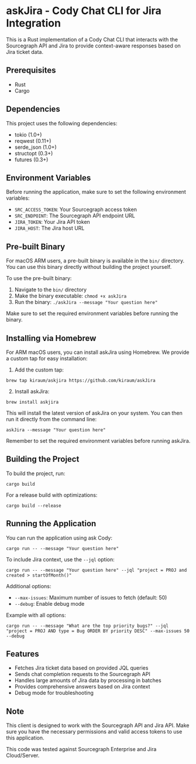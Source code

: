 # askJira - Cody Chat CLI for Jira Integration

This is a Rust implementation of a Cody Chat CLI that interacts with the Sourcegraph API and Jira to provide context-aware responses based on Jira ticket data.

## Prerequisites

- Rust
- Cargo

## Dependencies

This project uses the following dependencies:
- tokio (1.0+)
- reqwest (0.11+)
- serde_json (1.0+)
- structopt (0.3+)
- futures (0.3+)

## Environment Variables

Before running the application, make sure to set the following environment variables:

- `SRC_ACCESS_TOKEN`: Your Sourcegraph access token
- `SRC_ENDPOINT`: The Sourcegraph API endpoint URL
- `JIRA_TOKEN`: Your Jira API token
- `JIRA_HOST`: The Jira host URL

## Pre-built Binary

For macOS ARM users, a pre-built binary is available in the `bin/` directory. You can use this binary directly without building the project yourself.

To use the pre-built binary:

1. Navigate to the `bin/` directory
2. Make the binary executable: `chmod +x askJira`
3. Run the binary: `./askJira --message "Your question here"`

Make sure to set the required environment variables before running the binary.

## Installing via Homebrew

For ARM macOS users, you can install askJira using Homebrew. We provide a custom tap for easy installation:

1. Add the custom tap:
```
brew tap kiraum/askjira https://github.com/kiraum/askJira
```

2. Install askJira:
```
brew install askjira
```

This will install the latest version of askJira on your system. You can then run it directly from the command line:
```
askJira --message "Your question here"
```

Remember to set the required environment variables before running askJira.

## Building the Project

To build the project, run:
````
cargo build
````

For a release build with optimizations:
````
cargo build --release
````

## Running the Application

You can run the application using ask Cody:
````
cargo run -- --message "Your question here"

````

To include Jira context, use the `--jql` option:
````
cargo run -- --message "Your question here" --jql "project = PROJ and created > startOfMonth()"

````

Additional options:
- `--max-issues`: Maximum number of issues to fetch (default: 50)
- `--debug`: Enable debug mode

Example with all options:
```
cargo run -- --message "What are the top priority bugs?" --jql "project = PROJ AND type = Bug ORDER BY priority DESC" --max-issues 50 --debug
```

## Features

- Fetches Jira ticket data based on provided JQL queries
- Sends chat completion requests to the Sourcegraph API
- Handles large amounts of Jira data by processing in batches
- Provides comprehensive answers based on Jira context
- Debug mode for troubleshooting

## Note

This client is designed to work with the Sourcegraph API and Jira API. Make sure you have the necessary permissions and valid access tokens to use this application.

This code was tested against Sourcegraph Enterprise and Jira Cloud/Server.
